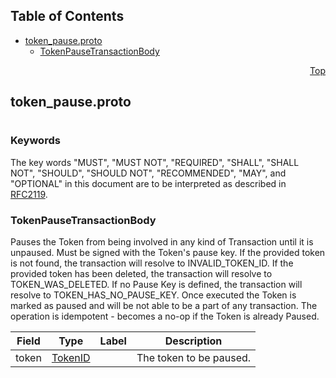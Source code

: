 ## Table of Contents

- [token_pause.proto](#token_pause-proto)
    - [TokenPauseTransactionBody](#proto-TokenPauseTransactionBody)
  



<a name="token_pause-proto"></a>
<p align="right"><a href="#top">Top</a></p>

## token_pause.proto
#

### Keywords
The key words "MUST", "MUST NOT", "REQUIRED", "SHALL", "SHALL NOT",
"SHOULD", "SHOULD NOT", "RECOMMENDED", "MAY", and "OPTIONAL" in this
document are to be interpreted as described in [RFC2119](https://www.ietf.org/rfc/rfc2119).


<a name="proto-TokenPauseTransactionBody"></a>

### TokenPauseTransactionBody
Pauses the Token from being involved in any kind of Transaction until it is unpaused.
Must be signed with the Token's pause key.
If the provided token is not found, the transaction will resolve to INVALID_TOKEN_ID.
If the provided token has been deleted, the transaction will resolve to TOKEN_WAS_DELETED.
If no Pause Key is defined, the transaction will resolve to TOKEN_HAS_NO_PAUSE_KEY.
Once executed the Token is marked as paused and will be not able to be a part of any transaction.
The operation is idempotent - becomes a no-op if the Token is already Paused.


| Field | Type | Label | Description |
| ----- | ---- | ----- | ----------- |
| token | [TokenID](#proto-TokenID) |  | The token to be paused. |





 <!-- end messages -->

 <!-- end enums -->

 <!-- end HasExtensions -->

 <!-- end services -->



